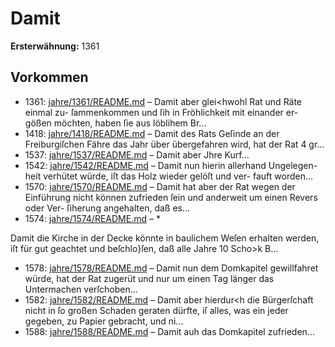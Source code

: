 # Damit

**Ersterwähnung:** 1361

## Vorkommen
- 1361: [jahre/1361/README.md](../jahre/1361/README.md) – Damit aber glei<hwohl Rat und Räte einmal zu-
ſammenkommen und ſih in Fröhlichkeit mit einander er-
gößen möchten, haben ſie aus löblihem Br...
- 1418: [jahre/1418/README.md](../jahre/1418/README.md) – Damit des Rats Geſinde an der Freiburgiſchen Fähre
das Jahr über übergefahren wird, hat der Rat 4 gr...
- 1537: [jahre/1537/README.md](../jahre/1537/README.md) – Damit aber Jhre Kurf...
- 1542: [jahre/1542/README.md](../jahre/1542/README.md) – Damit nun hierin allerhand Ungelegen-
heit verhütet würde, iſt das Holz wieder gelöſt und ver-
fauft worden...
- 1570: [jahre/1570/README.md](../jahre/1570/README.md) – Damit hat aber der Rat wegen der Einführung nicht können
zufrieden ſein und anderweit um einen Revers oder Ver-
ſiherung angehalten, daß es...
- 1574: [jahre/1574/README.md](../jahre/1574/README.md) – *

Damit die Kirche in der Decke könnte in baulichem
Weſen erhalten werden, iſt für gut geachtet und beſchlo}ſen,
daß alle Jahre 10 Scho>k B...
- 1578: [jahre/1578/README.md](../jahre/1578/README.md) – Damit nun dem
Domkapitel gewillfahret würde, hat der Rat zugerüt
und nur um einen Tag länger das Untermachen verſchoben...
- 1582: [jahre/1582/README.md](../jahre/1582/README.md) – Damit aber hierdur<h die Bürgerſchaft nicht in ſo
großen Schaden geraten dürfte, iſ alles, was ein jeder
gegeben, zu Papier gebracht, und ni...
- 1588: [jahre/1588/README.md](../jahre/1588/README.md) – Damit
auh das Domkapitel zufrieden...
